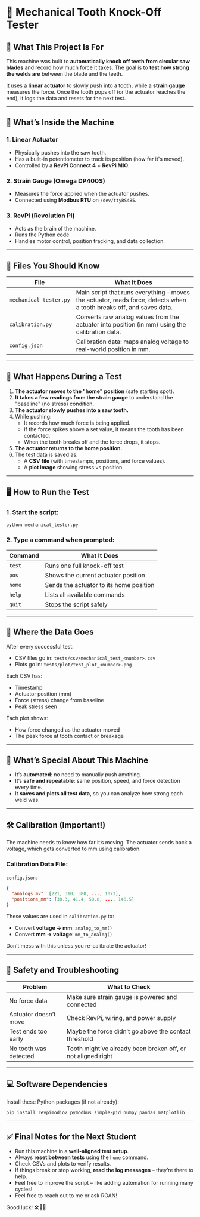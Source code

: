 # 🦷 Mechanical Tooth Knock-Off Tester  
## 📘 What This Project Is For

This machine was built to **automatically knock off teeth from circular saw blades** and record how much force it takes. The goal is to **test how strong the welds are** between the blade and the teeth.

It uses a **linear actuator** to slowly push into a tooth, while a **strain gauge** measures the force. Once the tooth pops off (or the actuator reaches the end), it logs the data and resets for the next test.

---

## 🧰 What’s Inside the Machine

### 1. **Linear Actuator**
- Physically pushes into the saw tooth.
- Has a built-in potentiometer to track its position (how far it's moved).
- Controlled by a **RevPi Connect 4** + **RevPi MIO**.

### 2. **Strain Gauge (Omega DP400S)**
- Measures the force applied when the actuator pushes.
- Connected using **Modbus RTU** on `/dev/ttyRS485`.

### 3. **RevPi (Revolution Pi)**
- Acts as the brain of the machine.
- Runs the Python code.
- Handles motor control, position tracking, and data collection.

---

## 📁 Files You Should Know

| File | What It Does |
|------|--------------|
| `mechanical_tester.py` | Main script that runs everything – moves the actuator, reads force, detects when a tooth breaks off, and saves data. |
| `calibration.py` | Converts raw analog values from the actuator into position (in mm) using the calibration data. |
| `config.json` | Calibration data: maps analog voltage to real-world position in mm. |

---

## 🔄 What Happens During a Test

1. **The actuator moves to the "home" position** (safe starting spot).
2. **It takes a few readings from the strain gauge** to understand the "baseline" (no stress) condition.
3. **The actuator slowly pushes into a saw tooth.**
4. While pushing:
   - It records how much force is being applied.
   - If the force spikes above a set value, it means the tooth has been contacted.
   - When the tooth breaks off and the force drops, it stops.
5. **The actuator returns to the home position.**
6. The test data is saved as:
   - A **CSV file** (with timestamps, positions, and force values).
   - A **plot image** showing stress vs position.

---

## 🖥️ How to Run the Test

### 1. Start the script:

```bash
python mechanical_tester.py
```

### 2. Type a command when prompted:

| Command | What It Does |
|---------|---------------|
| `test`  | Runs one full knock-off test |
| `pos`   | Shows the current actuator position |
| `home`  | Sends the actuator to its home position |
| `help`  | Lists all available commands |
| `quit`  | Stops the script safely |

---

## 🧪 Where the Data Goes

After every successful test:

- CSV files go in: `tests/csv/mechanical_test_<number>.csv`
- Plots go in: `tests/plot/test_plot_<number>.png`

Each CSV has:
- Timestamp
- Actuator position (mm)
- Force (stress) change from baseline
- Peak stress seen

Each plot shows:
- How force changed as the actuator moved
- The peak force at tooth contact or breakage

---

## 🧠 What’s Special About This Machine

- It’s **automated**: no need to manually push anything.
- It’s **safe and repeatable**: same position, speed, and force detection every time.
- It **saves and plots all test data**, so you can analyze how strong each weld was.

---

## 🛠️ Calibration (Important!)

The machine needs to know how far it’s moving. The actuator sends back a voltage, which gets converted to mm using calibration.

### Calibration Data File:
`config.json`:
```json
{
  "analogs_mv": [221, 310, 380, ..., 1073],
  "positions_mm": [30.3, 41.4, 50.8, ..., 146.5]
}
```

These values are used in `calibration.py` to:
- Convert **voltage → mm**: `analog_to_mm()`
- Convert **mm → voltage**: `mm_to_analog()`

Don’t mess with this unless you re-calibrate the actuator!

---

## 🚨 Safety and Troubleshooting

| Problem | What to Check |
|--------|----------------|
| No force data | Make sure strain gauge is powered and connected |
| Actuator doesn’t move | Check RevPi, wiring, and power supply |
| Test ends too early | Maybe the force didn’t go above the contact threshold |
| No tooth was detected | Tooth might’ve already been broken off, or not aligned right |

---

## 💻 Software Dependencies

Install these Python packages (if not already):

```bash
pip install revpimodio2 pymodbus simple-pid numpy pandas matplotlib
```

---

## ✅ Final Notes for the Next Student

- Run this machine in a **well-aligned test setup**.
- Always **reset between tests** using the `home` command.
- Check CSVs and plots to verify results.
- If things break or stop working, **read the log messages** – they’re there to help.
- Feel free to improve the script – like adding automation for running many cycles!
- Feel free to reach out to me or ask ROAN!

Good luck! 🛠️🦷💥
